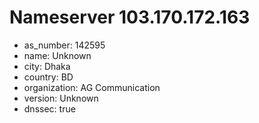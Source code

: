 # Nameserver 103.170.172.163

* as_number: 142595
* name: Unknown
* city: Dhaka
* country: BD
* organization: AG Communication
* version: Unknown
* dnssec: true
